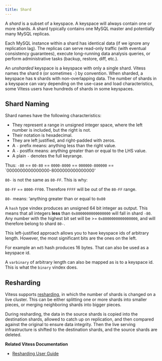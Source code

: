 ```yaml
---
title: Shard
---
```


A *shard* is a subset of a keyspace. A keyspace will always contain one or more shards. A shard typically contains one MySQL master and potentially many MySQL replicas.

Each MySQL instance within a shard has identical data (if we ignore any replication lag). The replicas can serve read-only traffic (with eventual consistency guarantees), execute long-running data analysis queries, or perform administrative tasks (backup, restore, diff, etc.).

An *unsharded* keyspace is a keyspace with only a single shard. Vitess names the shard `0` (or sometimes `-`) by convention. When sharded, a keyspace has `N` shards with non-overlapping data. The number of shards in a keyspace can vary depending on the use-case and load characteristics, some Vitess users have hundreds of shards in some keyspaces.

## Shard Naming

Shard names have the following characteristics:

* They represent a range in unsigned integer space, where the left number is included, but the right is not.
* Their notation is hexadecimal.
* They are left justified, and right-padded with zeros.
* A `-` prefix means: anything less than the right value.
* A `-` postfix means: anything greater than or equal to the LHS value.
* A plain `-` denotes the full keyrange.

Thus: `-80` == `00-80` == `0000-8000` == `000000-800000` == `0000000000000000-8000000000000000'

`80-` is not the same as `80-FF`. This is why:

`80-FF` == `8000-FF00`. Therefore `FFFF` will be out of the `80-FF` range.

`80-` means: ‘anything greater than or equal to `0x80`

A `hash` type vindex produces an unsigned 64 bit integer as output. This means that all integers **less** than `0x8000000000000000` will fall in shard `-80`. Any number with the highest bit set will be >= `0x8000000000000000`, and will therefore belong to shard `80-`.

This left-justified approach allows you to have keyspace ids of arbitrary length. However, the most significant bits are the ones on the left.

For example an `md5` hash produces 16 bytes. That can also be used as a keyspace id.

A `varbinary` of arbitrary length can also be mapped as is to a keyspace id. This is what the `binary` vindex does.

## Resharding

Vitess supports [resharding](../../user-guides/configuration-advanced/resharding), in which the number of shards is changed on a live cluster. This can be either splitting one or more shards into smaller pieces, or merging neighboring shards into bigger pieces.

During resharding, the data in the source shards is copied into the destination shards, allowed to catch up on replication, and then compared against the original to ensure data integrity. Then the live serving infrastructure is shifted to the destination shards, and the source shards are deleted.

**Related Vitess Documentation**

* [Resharding User Guide](../../user-guides/configuration-advanced/resharding)
